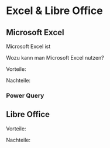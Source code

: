 # Excel & Libre Office


## Microsoft Excel

Microsoft Excel ist 

Wozu kann man Microsoft Excel nutzen? 


Vorteile:

Nachteile:


### Power Query 

## Libre Office

Vorteile:

Nachteile:
